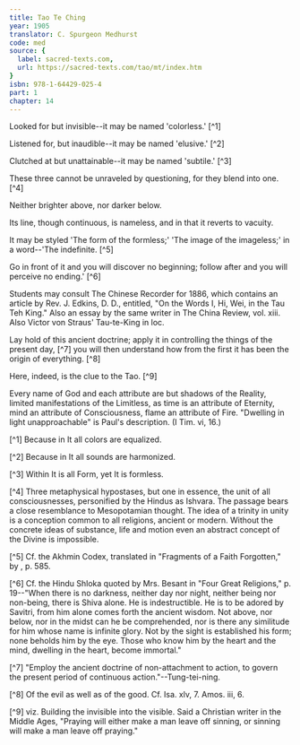 ```yaml
---
title: Tao Te Ching
year: 1905
translator: C. Spurgeon Medhurst
code: med
source: {
  label: sacred-texts.com,
  url: https://sacred-texts.com/tao/mt/index.htm
}
isbn: 978-1-64429-025-4
part: 1
chapter: 14
---
```

Looked for but invisible--it may be named 'colorless.' [^1]

Listened for, but inaudible--it may be named 'elusive.' [^2]

Clutched at but unattainable--it may be named 'subtile.' [^3]

These three cannot be unraveled by questioning, for they blend into one. [^4]

Neither brighter above, nor darker below.

Its line, though continuous, is nameless, and in that it reverts to vacuity.

It may be styled 'The form of the formless;' 'The image of the imageless;' in a word--'The indefinite. [^5]

Go in front of it and you will discover no beginning; follow after and you will perceive no ending.' [^6]

Students may consult The Chinese Recorder for 1886, which contains an article by Rev. J. Edkins, D. D., entitled, "On the Words I, Hi, Wei, in the Tau Teh King." Also an essay by the same writer in The China Review, vol. xiii. Also Victor von Straus' Tau-te-King in loc.

Lay hold of this ancient doctrine; apply it in controlling the things of the present day, [^7] you will then understand how from the first it has been the origin of everything. [^8]

Here, indeed, is the clue to the Tao. [^9]

Every name of God and each attribute are but shadows of the Reality, limited manifestations of the Limitless, as time is an attribute of Eternity, mind an attribute of Consciousness, flame an attribute of Fire. "Dwelling in light unapproachable" is Paul's description. (I Tim. vi, 16.)



[^1] Because in It all colors are equalized.

[^2] Because in It all sounds are harmonized.

[^3] Within It is all Form, yet It is formless.

[^4] Three metaphysical hypostases, but one in essence, the unit of all consciousnesses, personified by the Hindus as Ishvara. The passage bears a close resemblance to Mesopotamian thought. The idea of a trinity in unity is a conception common to all religions, ancient or modern. Without the concrete ideas of substance, life and motion even an abstract concept of the Divine is impossible.

[^5] Cf. the Akhmin Codex, translated in "Fragments of a Faith Forgotten," by , p. 585.

[^6] Cf. the Hindu Shloka quoted by Mrs. Besant in "Four Great Religions," p. 19--"When there is no darkness, neither day nor night, neither being nor non-being, there is Shiva alone. He is indestructible. He is to be adored by Savitri, from him alone comes forth the ancient wisdom. Not above, nor below, nor in the midst can he be comprehended, nor is there any similitude for him whose name is infinite glory. Not by the sight is established his form; none beholds him by the eye. Those who know him by the heart and the mind, dwelling in the heart, become immortal."

[^7] "Employ the ancient doctrine of non-attachment to action, to govern the present period of continuous action."--Tung-tei-ning.

[^8] Of the evil as well as of the good. Cf. Isa. xlv, 7. Amos. iii, 6.

[^9] viz. Building the invisible into the visible. Said a Christian writer in the Middle Ages, "Praying will either make a man leave off sinning, or sinning will make a man leave off praying."